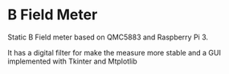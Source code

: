 # B Field Meter

Static B Field meter based on QMC5883 and Raspberry Pi 3.

It has a digital filter for make the measure more stable and a GUI implemented with Tkinter and Mtplotlib
